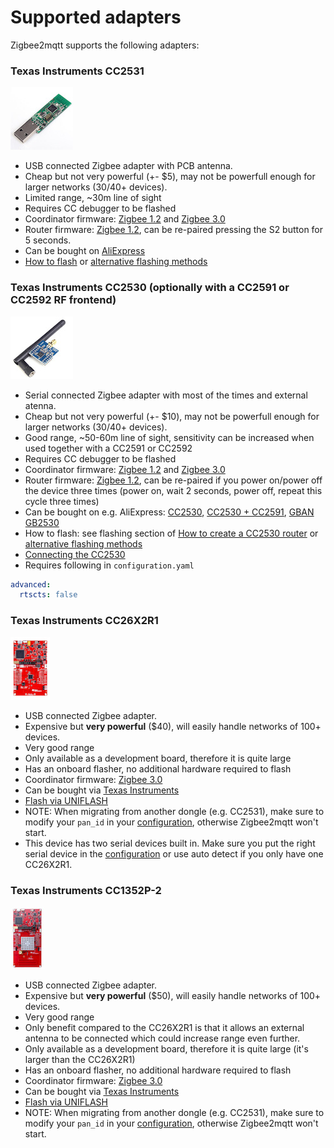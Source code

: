 # Supported adapters

Zigbee2mqtt supports the following adapters:

### Texas Instruments CC2531
![CC2531](../images/cc2531.jpg)

- USB connected Zigbee adapter with PCB antenna.
- Cheap but not very powerful (+- $5), may not be powerfull enough for larger networks (30/40+ devices).
- Limited range, ~30m line of sight
- Requires CC debugger to be flashed
- Coordinator firmware: [Zigbee 1.2](https://github.com/Koenkk/Z-Stack-firmware/tree/master/coordinator/Z-Stack_Home_1.2/bin) and [Zigbee 3.0](https://github.com/Koenkk/Z-Stack-firmware/tree/master/coordinator/Z-Stack_3.0.x/bin)
- Router firmware: [Zigbee 1.2](https://github.com/Koenkk/Z-Stack-firmware/tree/master/router/CC2531/bin), can be re-paired pressing the S2 button for 5 seconds.
- Can be bought on [AliExpress](https://www.aliexpress.com/wholesale?catId=0&initiative_id=SB_20191108075039&SearchText=cc2531)
- [How to flash](../getting_started/flashing_the_cc2531.md) or [alternative flashing methods](./alternative_flashing_methods.md)

### Texas Instruments CC2530 (optionally with a CC2591 or CC2592 RF frontend)
![CC2530](../images/cc2530.jpg)

- Serial connected Zigbee adapter with most of the times and external atenna.
- Cheap but not very powerful (+- $10), may not be powerfull enough for larger networks (30/40+ devices).
- Good range, ~50-60m line of sight, sensitivity can be increased when used together with a CC2591 or CC2592
- Requires CC debugger to be flashed
- Coordinator firmware: [Zigbee 1.2](https://github.com/Koenkk/Z-Stack-firmware/tree/master/coordinator/Z-Stack_Home_1.2/bin) and [Zigbee 3.0](https://github.com/Koenkk/Z-Stack-firmware/tree/master/coordinator/Z-Stack_3.0.x/bin)
- Router firmware: [Zigbee 1.2](https://github.com/Koenkk/Z-Stack-firmware/tree/master/router/CC2530/bin), can be re-paired if you power on/power off the device three times (power on, wait 2 seconds, power off, repeat this cycle three times)
- Can be bought on e.g. AliExpress: [CC2530](http://www.aliexpress.com/wholesale?catId=0&initiative_id=SB_20181213104041&SearchText=cc2530), [CC2530 + CC2591](http://www.aliexpress.com/wholesale?catId=0&initiative_id=SB_20181213104521&SearchText=cc2530+cc2591), [GBAN GB2530](http://www.gban.cn/en/product_show.asp?id=43)
- How to flash: see flashing section of [How to create a CC2530 router](../how_tos/how_to_create_a_cc2530_router.md) or [alternative flashing methods](./alternative_flashing_methods.md)
- [Connecting the CC2530](./connecting_cc2530.md)
- Requires following in `configuration.yaml`

```yaml
advanced:
  rtscts: false
```

### Texas Instruments CC26X2R1
![CC26X2R1](../images/cc26x2r1.jpg)

- USB connected Zigbee adapter.
- Expensive but **very powerful** ($40), will easily handle networks of 100+ devices.
- Very good range
- Only available as a development board, therefore it is quite large
- Has an onboard flasher, no additional hardware required to flash
- Coordinator firmware: [Zigbee 3.0](https://github.com/Koenkk/Z-Stack-firmware/tree/master/coordinator/Z-Stack_3.x.0/bin)
- Can be bought via [Texas Instruments](http://www.ti.com/tool/LAUNCHXL-CC26X2R1)
- [Flash via UNIFLASH](./flashing_via_uniflash.md)
- NOTE: When migrating from another dongle (e.g. CC2531), make sure to modify your `pan_id` in your [configuration](configuration.md), otherwise Zigbee2mqtt won't start.
- This device has two serial devices built in. Make sure you put the right serial device in the [configuration](configuration.md) or use auto detect if you only have one CC26X2R1.

### Texas Instruments CC1352P-2
![CC1352P-2](../images/cc1352p2.jpg)

- USB connected Zigbee adapter.
- Expensive but **very powerful** ($50), will easily handle networks of 100+ devices.
- Very good range
- Only benefit compared to the CC26X2R1 is that it allows an external antenna to be connected which could increase range even further.
- Only available as a development board, therefore it is quite large (it's larger than the CC26X2R1)
- Has an onboard flasher, no additional hardware required to flash
- Coordinator firmware: [Zigbee 3.0](https://github.com/Koenkk/Z-Stack-firmware/tree/master/coordinator/Z-Stack_3.x.0/bin)
- Can be bought via [Texas Instruments](http://www.ti.com/tool/LAUNCHXL-CC1352P)
- [Flash via UNIFLASH](./flashing_via_uniflash.md)
- NOTE: When migrating from another dongle (e.g. CC2531), make sure to modify your `pan_id` in your [configuration](configuration.md), otherwise Zigbee2mqtt won't start.
